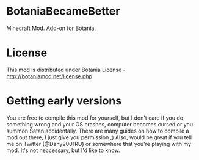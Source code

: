# BotaniaBecameBetter
Minecraft Mod. Add-on for Botania.

# License
This mod is distributed under Botania License - http://botaniamod.net/license.php

# Getting early versions
You are free to compile this mod for yourself, but I don't care if you do something wrong and your OS crashes, computer becomes cursed or you summon Satan accidentally. There are many guides on how to compile a mod out there, I just give you permission ;) Also, would be great if you tell me on Twitter (@Dany2001RU) or somewhere that you're playing with my mod. It's not neccessary, but I'd like to know.